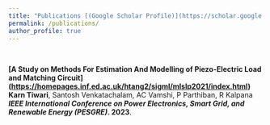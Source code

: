 ```yaml
---
title: "Publications [(Google Scholar Profile)](https://scholar.google.com/citations?user=HmjK4PMAAAAJ&hl=en)"
permalink: /publications/
author_profile: true
---
```

<br>

<b>[A Study on Methods For Estimation And Modelling of Piezo-Electric Load and Matching Circuit]
(https://homepages.inf.ed.ac.uk/htang2/sigml/mlslp2021/index.html)</b> <br> 
<b>Karn Tiwari</b>, Santosh Venkatachalam, AC Vamshi, P Parthiban, R Kalpana <br>
<b><i> IEEE International Conference on Power Electronics, Smart Grid, and Renewable Energy (PESGRE)</i>. 2023</b>.


